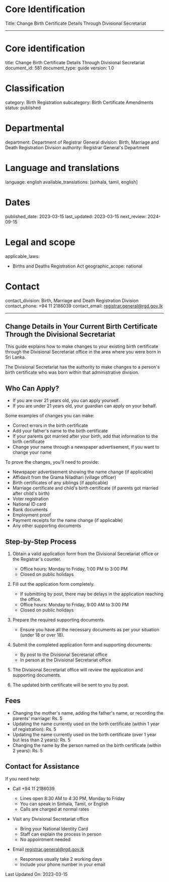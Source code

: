 # Core Identification
Title: Change Birth Certificate Details Through Divisional Secretariat

---
# Core identification
title: Change Birth Certificate Details Through Divisional Secretariat
document_id: 581
document_type: guide
version: 1.0

# Classification
category: Birth Registration
subcategory: Birth Certificate Amendments
status: published

# Departmental
department: Department of Registrar General
division: Birth, Marriage and Death Registration Division
authority: Registrar General's Department

# Language and translations
language: english
available_translations: [sinhala, tamil, english]

# Dates
published_date: 2023-03-15
last_updated: 2023-03-15
next_review: 2024-09-15

# Legal and scope
applicable_laws: 
 - Births and Deaths Registration Act
geographic_scope: national

# Contact
contact_division: Birth, Marriage and Death Registration Division
contact_phone: +94 11 2186039
contact_email: registrar.general@rgd.gov.lk

---

## Change Details in Your Current Birth Certificate Through the Divisional Secretariat

This guide explains how to make changes to your existing birth certificate through the Divisional Secretariat office in the area where you were born in Sri Lanka.

The Divisional Secretariat has the authority to make changes to a person's birth certificate who was born within that administrative division.

## Who Can Apply?

- If you are over 21 years old, you can apply yourself.
- If you are under 21 years old, your guardian can apply on your behalf.

Some examples of changes you can make:

- Correct errors in the birth certificate
- Add your father's name to the birth certificate
- If your parents got married after your birth, add that information to the birth certificate
- Change your name through a newspaper advertisement, if you want to change your name

To prove the changes, you'll need to provide:

- Newspaper advertisement showing the name change (if applicable)
- Affidavit from the Grama Niladhari (village officer)
- Birth certificates of any siblings (if applicable)
- Marriage certificate and child's birth certificate (if parents got married after child's birth)
- Voter registration
- National ID card
- Bank documents
- Employment proof
- Payment receipts for the name change (if applicable)
- Any other supporting documents

## Step-by-Step Process

1. Obtain a valid application form from the Divisional Secretariat office or the Registrar's counter.
   - Office hours: Monday to Friday, 1:00 PM to 3:00 PM
   - Closed on public holidays

2. Fill out the application form completely.
   - If submitting by post, there may be delays in the application reaching the office.
   - Office hours: Monday to Friday, 9:00 AM to 3:00 PM
   - Closed on public holidays

3. Prepare the required supporting documents.
   - Ensure you have all the necessary documents as per your situation (under 18 or over 18).

4. Submit the completed application form and supporting documents:
   - By post to the Divisional Secretariat office
   - In person at the Divisional Secretariat office

5. The Divisional Secretariat office will review the application and supporting documents.

6. The updated birth certificate will be sent to you by post.

## Fees

- Changing the mother's name, adding the father's name, or recording the parents' marriage: Rs. 5
- Updating the name currently used on the birth certificate (within 1 year of registration): Rs. 5
- Updating the name currently used on the birth certificate (over 1 year but less than 2 years): Rs. 5
- Changing the name by the person named on the birth certificate (within 2 years): Rs. 5

## Contact for Assistance

If you need help:
- Call +94 11 2186039
  - Lines open 8:30 AM to 4:30 PM, Monday to Friday
  - You can speak in Sinhala, Tamil, or English
  - Calls are charged at normal rates

- Visit any Divisional Secretariat office
  - Bring your National Identity Card
  - Staff can explain the process in person
  - No appointment needed

- Email registrar.general@rgd.gov.lk
  - Responses usually take 2 working days
  - Include your phone number in your email

Last Updated On: 2023-03-15